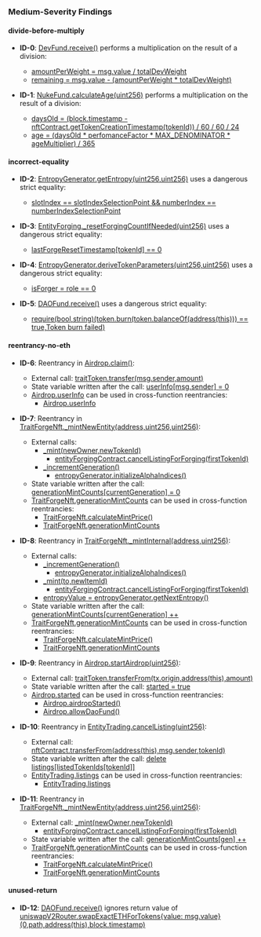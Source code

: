 ### **Medium-Severity Findings**

#### divide-before-multiply
- **ID-0**: [DevFund.receive()](contracts/DevFund/DevFund.sol#14-28) performs a multiplication on the result of a division:
  - [amountPerWeight = msg.value / totalDevWeight](contracts/DevFund/DevFund.sol#16)
  - [remaining = msg.value - (amountPerWeight * totalDevWeight)](contracts/DevFund/DevFund.sol#17)

- **ID-1**: [NukeFund.calculateAge(uint256)](contracts/NukeFund/NukeFund.sol#118-133) performs a multiplication on the result of a division:
  - [daysOld = (block.timestamp - nftContract.getTokenCreationTimestamp(tokenId)) / 60 / 60 / 24](contracts/NukeFund/NukeFund.sol#121-125)
  - [age = (daysOld * perfomanceFactor * MAX_DENOMINATOR * ageMultiplier) / 365](contracts/NukeFund/NukeFund.sol#128-131)

#### incorrect-equality
- **ID-2**: [EntropyGenerator.getEntropy(uint256,uint256)](contracts/EntropyGenerator/EntropyGenerator.sol#164-185) uses a dangerous strict equality:
  - [slotIndex == slotIndexSelectionPoint && numberIndex == numberIndexSelectionPoint](contracts/EntropyGenerator/EntropyGenerator.sol#171-172)

- **ID-3**: [EntityForging._resetForgingCountIfNeeded(uint256)](contracts/EntityForging/EntityForging.sol#199-207) uses a dangerous strict equality:
  - [lastForgeResetTimestamp[tokenId] == 0](contracts/EntityForging/EntityForging.sol#201)

- **ID-4**: [EntropyGenerator.deriveTokenParameters(uint256,uint256)](contracts/EntropyGenerator/EntropyGenerator.sol#136-161) uses a dangerous strict equality:
  - [isForger = role == 0](contracts/EntropyGenerator/EntropyGenerator.sol#158)

- **ID-5**: [DAOFund.receive()](contracts/DAOFund/DAOFund.sol#16-34) uses a dangerous strict equality:
  - [require(bool,string)(token.burn(token.balanceOf(address(this))) == true,Token burn failed)](contracts/DAOFund/DAOFund.sol#30-33)

#### reentrancy-no-eth
- **ID-6**: Reentrancy in [Airdrop.claim()](contracts/Airdrop/Airdrop.sol#67-74):
  - External call: [traitToken.transfer(msg.sender,amount)](contracts/Airdrop/Airdrop.sol#72)
  - State variable written after the call: [userInfo[msg.sender] = 0](contracts/Airdrop/Airdrop.sol#73)
  - [Airdrop.userInfo](contracts/Airdrop/Airdrop.sol#18) can be used in cross-function reentrancies:
    - [Airdrop.userInfo](contracts/Airdrop/Airdrop.sol#18)

- **ID-7**: Reentrancy in [TraitForgeNft._mintNewEntity(address,uint256,uint256)](contracts/TraitForgeNft/TraitForgeNft.sol#311-343):
  - External calls:
    - [_mint(newOwner,newTokenId)](contracts/TraitForgeNft/TraitForgeNft.sol#323)
      - [entityForgingContract.cancelListingForForging(firstTokenId)](contracts/TraitForgeNft/TraitForgeNft.sol#390)
    - [_incrementGeneration()](contracts/TraitForgeNft/TraitForgeNft.sol#334)
      - [entropyGenerator.initializeAlphaIndices()](contracts/TraitForgeNft/TraitForgeNft.sol#353)
  - State variable written after the call: [generationMintCounts[currentGeneration] = 0](contracts/TraitForgeNft/TraitForgeNft.sol#351)
  - [TraitForgeNft.generationMintCounts](contracts/TraitForgeNft/TraitForgeNft.sol#45) can be used in cross-function reentrancies:
    - [TraitForgeNft.calculateMintPrice()](contracts/TraitForgeNft/TraitForgeNft.sol#227-232)
    - [TraitForgeNft.generationMintCounts](contracts/TraitForgeNft/TraitForgeNft.sol#45)

- **ID-8**: Reentrancy in [TraitForgeNft._mintInternal(address,uint256)](contracts/TraitForgeNft/TraitForgeNft.sol#280-309):
  - External calls:
    - [_incrementGeneration()](contracts/TraitForgeNft/TraitForgeNft.sol#282)
      - [entropyGenerator.initializeAlphaIndices()](contracts/TraitForgeNft/TraitForgeNft.sol#353)
    - [_mint(to,newItemId)](contracts/TraitForgeNft/TraitForgeNft.sol#287)
      - [entityForgingContract.cancelListingForForging(firstTokenId)](contracts/TraitForgeNft/TraitForgeNft.sol#390)
    - [entropyValue = entropyGenerator.getNextEntropy()](contracts/TraitForgeNft/TraitForgeNft.sol#288)
  - State variable written after the call: [generationMintCounts[currentGeneration] ++](contracts/TraitForgeNft/TraitForgeNft.sol#293)
  - [TraitForgeNft.generationMintCounts](contracts/TraitForgeNft/TraitForgeNft.sol#45) can be used in cross-function reentrancies:
    - [TraitForgeNft.calculateMintPrice()](contracts/TraitForgeNft/TraitForgeNft.sol#227-232)
    - [TraitForgeNft.generationMintCounts](contracts/TraitForgeNft/TraitForgeNft.sol#45)

- **ID-9**: Reentrancy in [Airdrop.startAirdrop(uint256)](contracts/Airdrop/Airdrop.sol#24-32):
  - External call: [traitToken.transferFrom(tx.origin,address(this),amount)](contracts/Airdrop/Airdrop.sol#29)
  - State variable written after the call: [started = true](contracts/Airdrop/Airdrop.sol#30)
  - [Airdrop.started](contracts/Airdrop/Airdrop.sol#11) can be used in cross-function reentrancies:
    - [Airdrop.airdropStarted()](contracts/Airdrop/Airdrop.sol#34-36)
    - [Airdrop.allowDaoFund()](contracts/Airdrop/Airdrop.sol#38-42)

- **ID-10**: Reentrancy in [EntityTrading.cancelListing(uint256)](contracts/EntityTrading/EntityTrading.sol#94-109):
  - External call: [nftContract.transferFrom(address(this),msg.sender,tokenId)](contracts/EntityTrading/EntityTrading.sol#104)
  - State variable written after the call: [delete listings[listedTokenIds[tokenId]]](contracts/EntityTrading/EntityTrading.sol#106)
  - [EntityTrading.listings](contracts/EntityTrading/EntityTrading.sol#20) can be used in cross-function reentrancies:
    - [EntityTrading.listings](contracts/EntityTrading/EntityTrading.sol#20)

- **ID-11**: Reentrancy in [TraitForgeNft._mintNewEntity(address,uint256,uint256)](contracts/TraitForgeNft/TraitForgeNft.sol#311-343):
  - External call: [_mint(newOwner,newTokenId)](contracts/TraitForgeNft/TraitForgeNft.sol#323)
    - [entityForgingContract.cancelListingForForging(firstTokenId)](contracts/TraitForgeNft/TraitForgeNft.sol#390)
  - State variable written after the call: [generationMintCounts[gen] ++](contracts/TraitForgeNft/TraitForgeNft.sol#328)
  - [TraitForgeNft.generationMintCounts](contracts/TraitForgeNft/TraitForgeNft.sol#45) can be used in cross-function reentrancies:
    - [TraitForgeNft.calculateMintPrice()](contracts/TraitForgeNft/TraitForgeNft.sol#227-232)
    - [TraitForgeNft.generationMintCounts](contracts/TraitForgeNft/TraitForgeNft.sol#45)

#### unused-return
- **ID-12**: [DAOFund.receive()](contracts/DAOFund/DAOFund.sol#16-34) ignores return value of [uniswapV2Router.swapExactETHForTokens{value: msg.value}(0,path,address(this),block.timestamp)](contracts/DAOFund/DAOFund.sol#23-28)

